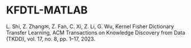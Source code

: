 # KFDTL-MATLAB

L. Shi, Z. Zhang✉, Z. Fan, C. Xi, Z. Li, G. Wu, Kernel Fisher Dictionary Transfer Learning, ACM Transactions on Knowledge Discovery from Data (TKDD), vol. 17, no. 8, pp. 1–17, 2023.
